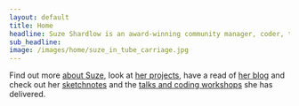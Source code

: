 ```yaml
---
layout: default
title: Home
headline: Suze Shardlow is an award-winning community manager, coder, tech writer and tech event MC.
sub_headline: 
image: /images/home/suze_in_tube_carriage.jpg
---
```


Find out more [about Suze](about), look at [her projects](coding_projects), have a read of [her blog](blog) and check out her [sketchnotes](sketchnotes) and the [talks and coding workshops](public_speaking) she has delivered.
